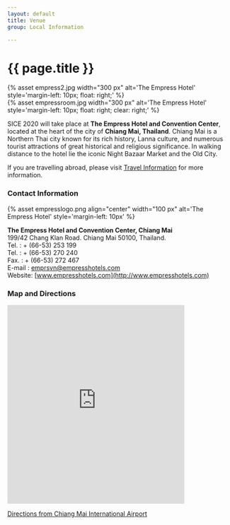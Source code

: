 ```yaml
---
layout: default
title: Venue
group: Local Information

---
```


# {{ page.title }}


{% asset empress2.jpg width="300 px" alt='The Empress Hotel' style='margin-left\: 10px; float\: right;' %}
<br>{% asset empressroom.jpg width="300 px" alt='The Empress Hotel' style='margin-left\: 10px; float\: right; clear\: right;' %}

SICE 2020 will take place at **The Empress Hotel and Convention Center**, located at the heart of the city of **Chiang Mai, Thailand**. Chiang Mai is a Northern Thai city known for its rich history, Lanna culture, and numerous tourist attractions of great historical and religious significance. In walking distance to the hotel lie the iconic Night Bazaar Market and the Old City.

If you are travelling abroad, please visit <a href="travel.html">Travel Information</a> for more information.

### Contact Information

{% asset empresslogo.png align="center" width="100 px" alt='The Empress Hotel' style='margin-left\: 10px' %}

**The Empress Hotel and Convention Center, Chiang Mai**  
199/42 Chang Klan Road. Chiang Mai 50100, Thailand.  
Tel. : + (66-53) 253 199  
Tel. : + (66-53) 270 240  
Fax. : + (66-53) 272 467  
E-mail : emprsvn@empresshotels.com  
Website: [www.empresshotels.com](http://www.empresshotels.com)  

<!--You can download UCLA [the offline campus map](http://maps.ucla.edu/downloads/pdf/UCLA_Campus_Colored_Map.pdf) or access [the interactive map](http://maps.ucla.edu/campus/).-->

<div class="clearfix"></div>

### Map and Directions

<iframe src="https://www.google.com/maps/embed?pb=!1m14!1m8!1m3!1d15110.065953600148!2d98.9998015!3d18.7751223!3m2!1i1024!2i768!4f13.1!3m3!1m2!1s0x0%3A0x8ed4ebed7ea3b33d!2sThe+Empress+Chiang+Mai+Hotel!5e0!3m2!1sen!2sth!4v1558371820983!5m2!1sen!2sth" width="400" height="450" frameborder="0" style="border:0" allowfullscreen></iframe>

[Directions from Chiang Mai International Airport](https://www.google.com/maps/dir/Chiang+Mai+Airport,+Mahidol+Road,+Mueang+Chiang+Mai+District,+Chiang+Mai/199+The+Empress+Chiang+Mai+Hotel,+42+Changklan+Rd,+Tambon+Chang+Khlan,+Amphoe+Mueang+Chiang+Mai,+Chang+Wat+Chiang+Mai+50100/@18.77225,98.9744828,15.02z/am=t/data=!4m14!4m13!1m5!1m1!1s0x30da3088e698f189:0xa02474e3fd934597!2m2!1d98.9640088!2d18.767749!1m5!1m1!1s0x30da3008c6b213ed:0x8ed4ebed7ea3b33d!2m2!1d98.9998015!2d18.7751223!3e0)

<br/>
